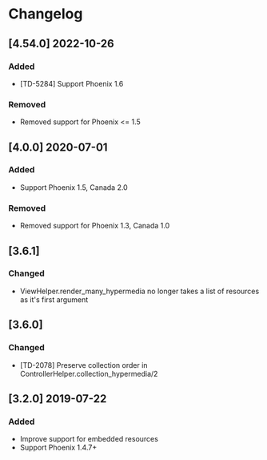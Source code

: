 # Changelog

## [4.54.0] 2022-10-26

### Added

- [TD-5284] Support Phoenix 1.6

### Removed

- Removed support for Phoenix <= 1.5

## [4.0.0] 2020-07-01

### Added

- Support Phoenix 1.5, Canada 2.0

### Removed

- Removed support for Phoenix 1.3, Canada 1.0

## [3.6.1]

### Changed

- ViewHelper.render_many_hypermedia no longer takes a list of resources as it's first argument

## [3.6.0]

### Changed

- [TD-2078] Preserve collection order in ControllerHelper.collection_hypermedia/2

## [3.2.0] 2019-07-22

### Added

- Improve support for embedded resources
- Support Phoenix 1.4.7+
